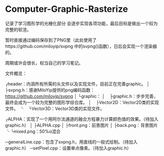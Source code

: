 # Computer-Graphic-Rasterize

记录了学习图形学的光栅化部分
会逐步实现各项功能，最后目标是做出一个较为完整的软渲。

暂时直接通过编码保存到了PNG里（此处使用了https://github.com/miloyip/svpng 中的svpng()函数），日后会实现一个渲染器的。

周期或许会很长，权当自己的学习笔记。

文件概览：

 ╭header：内涵所有所需的头文件以及实现文件，目前正在完善graphic。
 │ ├svpng.h：感谢MiloYip提供的png编码函数：https://github.com/miloyip/svpng
 │ └graphic：
 │    ├graphic.h：步步完善，最终会成为一个较为完整的图形学综合库。
 │    ├Vector2D：Vector2D类的实现文件。
 ╰    └Vector3D：Vector3D类的实现文件。
 
 ╭ALPHA：实现了一个用阿尔法通道的融合方程暴力计算颜色值的效果。（待加入graphic.h）
 │ ├ALPHA.cpp
 │ ├front.png：前景图片
 │ ├back.png：背景图片
 ╰ └mixed.png：50%α混合

 ─generalLine.cpp：包含了svpng.h，用直线的一般式绘制。（待加入graphic.h）
 ─setPixel.cpp：设置单点像素。（待加入graphic.h）
